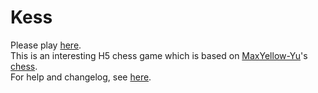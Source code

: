 # Kess
Please play [here](https://chenyibai.github.io/kess/).  
This is an interesting H5 chess game which is based on [MaxYellow-Yu](https://github.com/MaxYellow-Yu)'s [chess](https://maxyellow-yu.github.io/school/app/chess/).  
For help and changelog, see [here](https://chenyibai.github.io/kess/).  
